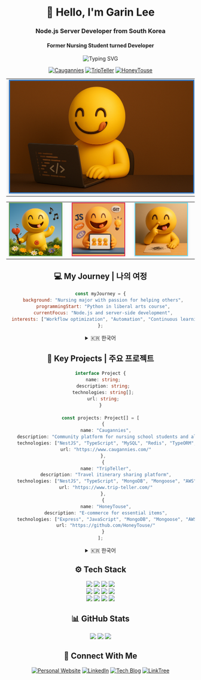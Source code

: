 <div align="center">
  
# 👋 Hello, I'm Garin Lee

### Node.js Server Developer from South Korea
#### Former Nursing Student turned Developer

<img src="https://readme-typing-svg.herokuapp.com?font=Fira+Code&size=15&duration=3500&pause=2000&color=000000&center=true&vCenter=true&random=false&width=500&lines=Node.js+%7C+TypeScript+%7C+NestJS+Developer;From+Healthcare+to+Software+Engineering" alt="Typing SVG" />


<a href="https://www.caugannies.com/" target="_blank"><img src="https://img.shields.io/badge/Project-Caugannies-blue?style=for-the-badge" alt="Caugannies"/></a>
<a href="https://www.trip-teller.com/" target="_blank"><img src="https://img.shields.io/badge/Project-TripTeller-orange?style=for-the-badge" alt="TripTeller"/></a>
<a href="https://github.com/HoneyTouse/" target="_blank"><img src="https://img.shields.io/badge/Project-HoneyTouse-yellow?style=for-the-badge" alt="HoneyTouse"/></a>

<div align="center">
  <table>
    <tr>
      <td>
        <a href="https://devellybutton.github.io/" target="_blank">
        <img src="https://github.com/devellybutton/devellybutton/blob/main/profileImage02.png" width="600" style="border: 3px solid #3178C6; box-shadow: 0 0 10px rgba(0,0,0,0.2);" alt="Profile Banner"/>
      </td>
    </tr>
  </table>
</div>

<div align="center">
  <table width="80%"> 
    <tr>
      <td width="33%">
        <a href="https://www.instagram.com/p/DIDfHG2PFmX/?igsh=a3FrNGprdHRwbGVh" target="_blank">
        <img src="https://github.com/devellybutton/devellybutton/blob/main/profileImage01.png" width="90%" style="border: 2px solid #5FA04E; box-shadow: 0 0 8px rgba(0,0,0,0.1);" alt="Profile Image 1"/>
      </td>
      <td width="33%">
        <a href="https://www.instagram.com/p/DIDeejLP5z7/?igsh=eWJsOHVuZXE4M3R2" target="_blank">
        <img src="https://github.com/devellybutton/devellybutton/blob/main/profileImage03.png" width="90%" style="border: 2px solid #E0234E; box-shadow: 0 0 8px rgba(0,0,0,0.1);" alt="Profile Image 3"/>
      </td>
      <td width="33%">
        <a href="https://www.instagram.com/p/DIDf3ISvwIV/?igsh=bHkzeDZxemduMTU1" target="_blank">
        <img src="https://github.com/devellybutton/devellybutton/blob/main/profileImage04.png" width="90%" style="border: 2px solid #61DAFB; box-shadow: 0 0 8px rgba(0,0,0,0.1);" alt="Profile Image 4"/>
      </td>
    </tr>
  </table>
</div>

## 💻 My Journey | 나의 여정
```javascript
const myJourney = {
  background: "Nursing major with passion for helping others",
  programmingStart: "Python in liberal arts course",
  currentFocus: "Node.js and server-side development",
  interests: ["Workflow optimization", "Automation", "Continuous learning"]
};
```
<details>
<summary>🇰🇷 한국어</summary>

```javascript
const 나의여정 = {
  배경: "다른 사람을 돕고자 하는 마음으로 간호학을 전공했습니다",
  프로그래밍시작: "교양 과목에서 Python을 접하며 개발에 입문했습니다",
  현재중점: "Node.js와 서버 개발에 집중하고 있습니다",
  관심분야: ["워크플로우 최적화", "자동화", "꾸준한 학습"]
};
```

</details>


## 🚀 Key Projects | 주요 프로젝트
```typescript
interface Project {
  name: string;
  description: string;
  technologies: string[];
  url: string;
}

const projects: Project[] = [
  {
    name: "Caugannies",
    description: "Community platform for nursing school students and alumni",
    technologies: ["NestJS", "TypeScript", "MySQL", "Redis", "TypeORM", "AWS"],
    url: "https://www.caugannies.com/"
  },
  {
    name: "TripTeller",
    description: "Travel itinerary sharing platform",
    technologies: ["NestJS", "TypeScript", "MongoDB", "Mongoose", "AWS"],
    url: "https://www.trip-teller.com/"
  },
  {
    name: "HoneyTouse",
    description: "E-commerce for essential items",
    technologies: ["Express", "JavaScript", "MongoDB", "Mongoose", "AWS"],
    url: "https://github.com/HoneyTouse/"
  }
];
```
<details>
<summary>🇰🇷 한국어</summary>

```typescript
interface 프로젝트 {
  이름: string;
  설명: string;
  기술: string[];
  주소: string;
}

const 프로젝트목록: 프로젝트[] = [
  {
    이름: "Caugannies",
    설명: "간호대학 학생 및 졸업생을 위한 커뮤니티 플랫폼",
    기술: ["NestJS", "TypeScript", "MySQL", "Redis", "TypeORM", "AWS"],
    주소: "https://www.caugannies.com/"
  },
  {
    이름: "TripTeller",
    설명: "여행 일정 공유 플랫폼",
    기술: ["NestJS", "TypeScript", "MongoDB", "Mongoose", "AWS"],
    주소: "https://www.trip-teller.com/"
  },
  {
    이름: "HoneyTouse",
    설명: "1인 가구를 위한 이커머스 플랫폼",
    기술: ["Express", "JavaScript", "MongoDB", "Mongoose", "AWS"],
    주소: "https://github.com/HoneyTouse/"
  }
];
```

</details>


## ⚙️ Tech Stack

<div align="center">
  <img src="https://img.shields.io/badge/nodedotjs-5FA04E?style=for-the-badge&logo=nodedotjs&logoColor=white">
  <img src="https://img.shields.io/badge/express-000000?style=for-the-badge&logo=express&logoColor=white">
  <img src="https://img.shields.io/badge/nestjs-E0234E?style=for-the-badge&logo=nestjs&logoColor=white">
  <img src="https://img.shields.io/badge/typescript-3178C6?style=for-the-badge&logo=typescript&logoColor=white">
  <br>
  <img src="https://img.shields.io/badge/mysql-4479A1?style=for-the-badge&logo=mysql&logoColor=white">
  <img src="https://img.shields.io/badge/typeorm-FE0803?style=for-the-badge&logo=typeorm&logoColor=white">
  <img src="https://img.shields.io/badge/mongodb-47A248?style=for-the-badge&logo=mongodb&logoColor=white">
  <img src="https://img.shields.io/badge/mongoose-880000?style=for-the-badge&logo=mongoose&logoColor=white">
  <br>
  <img src="https://img.shields.io/badge/html5-E34F26?style=for-the-badge&logo=html5&logoColor=white">
  <img src="https://img.shields.io/badge/css3-1572B6?style=for-the-badge&logo=css3&logoColor=white">
  <img src="https://img.shields.io/badge/JavaScript-F7DF1E?style=for-the-badge&logo=javascript&logoColor=black"/>
  <img src="https://img.shields.io/badge/aws-232F3E?style=for-the-badge&logo=amazonaws&logoColor=white">
</div>

## 📊 GitHub Stats

<div align="center">
  <img src="https://github-readme-stats.vercel.app/api/top-langs/?username=anuraghazra&layout=donut&theme=tokyonight" />
  <img src="https://github-readme-stats.vercel.app/api?username=devellybutton&hide_rank=true&show_icons=true&theme=tokyonight" />
  <img src="http://mazassumnida.wtf/api/v2/generate_badge?boj=ninano00" />
</div>

## 🔗 Connect With Me
<div align="center">
  <a href="https://devellybutton.github.io/" target="_blank"><img src="https://img.shields.io/badge/Portfolio-000000?style=for-the-badge&logo=github&logoColor=white" alt="Personal Website"/></a>
  <a href="https://kr.linkedin.com/in/%EA%B0%80%EB%A6%B0-%EC%9D%B4-8915502b4" target="_blank"><img src="https://img.shields.io/badge/LinkedIn-0077B5?style=for-the-badge&logo=linkedin&logoColor=white" alt="LinkedIn"/></a>
  <a href="https://programming-bellybutton.tistory.com/" target="_blank"><img src="https://img.shields.io/badge/Tech_Blog-FF5722?style=for-the-badge&logo=blogger&logoColor=white" alt="Tech Blog"/></a>
  <a href="https://linktr.ee/hungry_bellybutton" target="_blank"><img src="https://img.shields.io/badge/LinkTree-39E09B?style=for-the-badge&logo=linktree&logoColor=white" alt="LinkTree"/></a>
</div>
